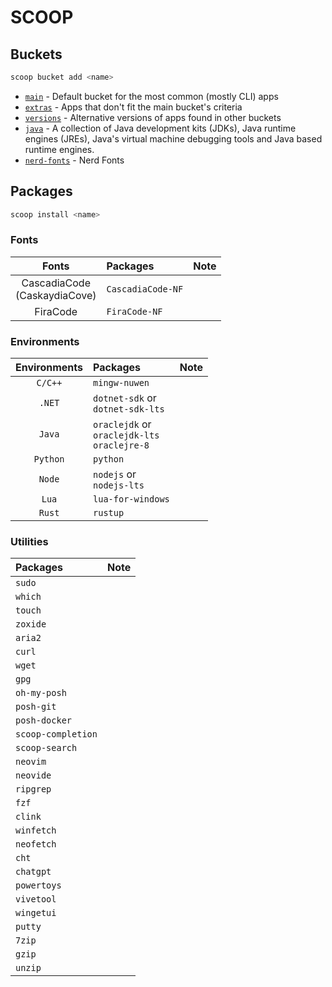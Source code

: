 <!-- markdownlint-disable html -->

# SCOOP

## Buckets

```powershell
scoop bucket add <name>
```

- [`main`](https://github.com/ScoopInstaller/Main) -
  Default bucket for the most common (mostly CLI) apps
- [`extras`](https://github.com/ScoopInstaller/Extras) -
  Apps that don't fit the main bucket's criteria
- [`versions`](https://github.com/ScoopInstaller/Versions) -
  Alternative versions of apps found in other buckets
- [`java`](https://github.com/ScoopInstaller/Java) -
  A collection of Java development kits (JDKs), Java runtime engines (JREs),
  Java's virtual machine debugging tools and Java based runtime engines.
- [`nerd-fonts`](https://github.com/matthewjberger/scoop-nerd-fonts) - Nerd Fonts

## Packages

```powershell
scoop install <name>
```

### Fonts

|              Fonts               | Packages          | Note |
| :------------------------------: | :---------------- | ---- |
| CascadiaCode<br/>(CaskaydiaCove) | `CascadiaCode-NF` |      |
|             FiraCode             | `FiraCode-NF`     |      |

### Environments

| Environments | Packages                                             | Note |
| :----------: | :--------------------------------------------------- | ---- |
|   `C/C++`    | `mingw-nuwen`                                        |      |
|    `.NET`    | `dotnet-sdk` or<br/>`dotnet-sdk-lts`                 |      |
|    `Java`    | `oraclejdk` or<br/>`oraclejdk-lts`<br/>`oraclejre-8` |      |
|   `Python`   | `python`                                             |      |
|    `Node`    | `nodejs` or<br/>`nodejs-lts`                         |      |
|    `Lua`     | `lua-for-windows`                                    |      |
|    `Rust`    | `rustup`                                             |      |

### Utilities

| Packages           | Note |
| :----------------- | ---- |
| `sudo`             |      |
| `which`            |      |
| `touch`            |      |
| `zoxide`           |      |
| `aria2`            |      |
| `curl`             |      |
| `wget`             |      |
| `gpg`              |      |
| `oh-my-posh`       |      |
| `posh-git`         |      |
| `posh-docker`      |      |
| `scoop-completion` |      |
| `scoop-search`     |      |
| `neovim`           |      |
| `neovide`          |      |
| `ripgrep`          |      |
| `fzf`              |      |
| `clink`            |      |
| `winfetch`         |      |
| `neofetch`         |      |
| `cht`              |      |
| `chatgpt`          |      |
| `powertoys`        |      |
| `vivetool`         |      |
| `wingetui`         |      |
| `putty`            |      |
| `7zip`             |      |
| `gzip`             |      |
| `unzip`            |      |

